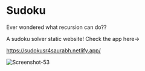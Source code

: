 # Sudoku
Ever wondered what recursion can do??

A sudoku solver static website!
Check the app here->

https://sudokusr4saurabh.netlify.app/


<img src="https://i.ibb.co/BnT78qX/Screenshot-53.png" alt="Screenshot-53" border="0">
